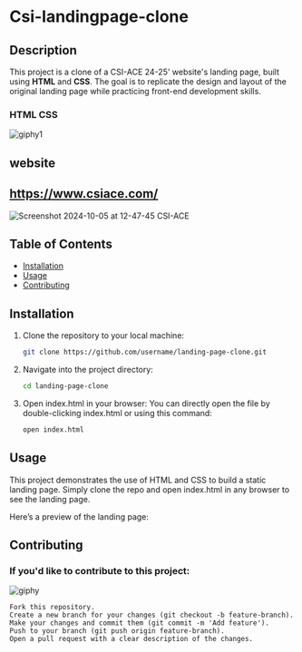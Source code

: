 # Csi-landingpage-clone

## Description
This project is a clone of a CSI-ACE 24-25' website's landing page, built using **HTML** and **CSS**. The goal is to replicate the design and layout of the original landing page while practicing front-end development skills.
### HTML CSS
![giphy1](https://github.com/user-attachments/assets/23a56b37-3680-4cc0-9bf0-a9269afb4087)


## website
## https://www.csiace.com/
![Screenshot 2024-10-05 at 12-47-45 CSI-ACE](https://github.com/user-attachments/assets/d360f313-4400-466a-8c1d-125a3518a58c)

## Table of Contents
- [Installation](#installation)
- [Usage](#usage)
- [Contributing](#contributing)

## Installation
1. Clone the repository to your local machine:
   ```bash
   git clone https://github.com/username/landing-page-clone.git
2. Navigate into the project directory:
   ```bash
   cd landing-page-clone
3. Open index.html in your browser:
   You can directly open the file by double-clicking index.html or using this command:
   ```bash
   open index.html

## Usage
This project demonstrates the use of HTML and CSS to build a static landing page. Simply clone the repo and open index.html in any browser to see the landing page.

Here’s a preview of the landing page:
## Contributing

### If you'd like to contribute to this project:

![giphy](https://github.com/user-attachments/assets/80e0724e-c1dc-42f9-8a1a-e3896dd106dc)     

    Fork this repository.
    Create a new branch for your changes (git checkout -b feature-branch).
    Make your changes and commit them (git commit -m 'Add feature').
    Push to your branch (git push origin feature-branch).
    Open a pull request with a clear description of the changes.   

   
